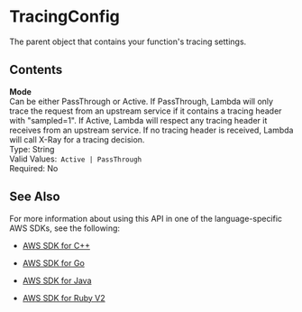 # TracingConfig<a name="API_TracingConfig"></a>

The parent object that contains your function's tracing settings\.

## Contents<a name="API_TracingConfig_Contents"></a>

 **Mode**   
Can be either PassThrough or Active\. If PassThrough, Lambda will only trace the request from an upstream service if it contains a tracing header with "sampled=1"\. If Active, Lambda will respect any tracing header it receives from an upstream service\. If no tracing header is received, Lambda will call X\-Ray for a tracing decision\.  
Type: String  
Valid Values:` Active | PassThrough`   
Required: No

## See Also<a name="API_TracingConfig_SeeAlso"></a>

For more information about using this API in one of the language\-specific AWS SDKs, see the following:

+  [AWS SDK for C\+\+](http://docs.aws.amazon.com/goto/SdkForCpp/lambda-2015-03-31/TracingConfig) 

+  [AWS SDK for Go](http://docs.aws.amazon.com/goto/SdkForGoV1/lambda-2015-03-31/TracingConfig) 

+  [AWS SDK for Java](http://docs.aws.amazon.com/goto/SdkForJava/lambda-2015-03-31/TracingConfig) 

+  [AWS SDK for Ruby V2](http://docs.aws.amazon.com/goto/SdkForRubyV2/lambda-2015-03-31/TracingConfig) 
